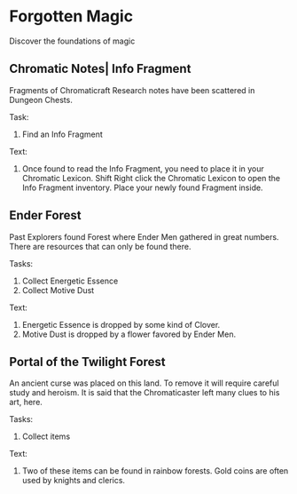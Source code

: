 
Forgotten Magic
===============

Discover the foundations of magic


Chromatic Notes| Info Fragment
---------------------------

Fragments of Chromaticraft Research notes have been scattered in Dungeon Chests.

Task:
 1. Find an Info Fragment

Text:
 1. Once found to read the Info Fragment, you need to place it in your Chromatic Lexicon.
 Shift Right click the Chromatic Lexicon to open the Info Fragment inventory.
 Place your newly found Fragment inside.


Ender Forest
----------------

Past Explorers found Forest where Ender Men gathered in great numbers.
There are resources that can only be found there.


Tasks:
 1. Collect Energetic Essence
 2. Collect Motive Dust

Text:
 1. Energetic Essence is dropped by some kind of Clover.
 2. Motive Dust is dropped by a flower favored by Ender Men.


Portal of the Twilight Forest
-----------------------------

An ancient curse was placed on this land. To remove it will require careful study and heroism.
It is said that the Chromaticaster left many clues to his art, here.

Tasks:
  1. Collect items

Text:
  1. Two of these items can be found in rainbow forests. Gold coins are often used by knights and clerics.

